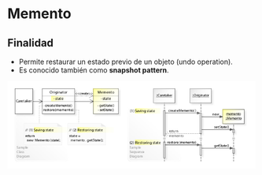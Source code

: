 # Memento

## Finalidad

* Permite restaurar un estado previo de un objeto (undo operation).
* Es conocido también como **snapshot pattern**.

![Memento pattern](/src/patterns/assets/memento.jpg)
